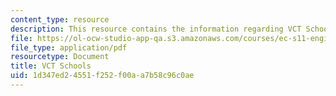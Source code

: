 ```yaml
---
content_type: resource
description: This resource contains the information regarding VCT Schools.
file: https://ol-ocw-studio-app-qa.s3.amazonaws.com/courses/ec-s11-engineering-capacity-in-community-based-healthcare-fall-2005/1d347ed24551f252f00aa7b58c96c0ae_MITEC_S11F05_vct_schools.pdf
file_type: application/pdf
resourcetype: Document
title: VCT Schools
uid: 1d347ed2-4551-f252-f00a-a7b58c96c0ae
---
```

